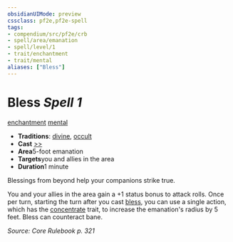 ```yaml
---
obsidianUIMode: preview
cssclass: pf2e,pf2e-spell
tags:
- compendium/src/pf2e/crb
- spell/area/emanation
- spell/level/1
- trait/enchantment
- trait/mental
aliases: ["Bless"]
---
```

# Bless *Spell 1*   
[enchantment](../../Rules/traits/enchantment.md)  [mental](../../Rules/traits/mental.md)  

- **Traditions**: [divine](../../Rules/traits/divine.md), [occult](../../Rules/traits/occult.md)
- **Cast** [>>](../../Rules/core-rulebook/chapter-9-playing-the-game.md#Actions "Two-Action") 
- **Area**5-foot emanation
- **Targets**you and allies in the area
- **Duration**1 minute

Blessings from beyond help your companions strike true.

You and your allies in the area gain a +1 status bonus to attack rolls. Once per turn, starting the turn after you cast [bless](), you can use a single action, which has the [concentrate](../../Rules/traits/concentrate.md) trait, to increase the emanation's radius by 5 feet. Bless can counteract bane.

*Source: Core Rulebook p. 321*